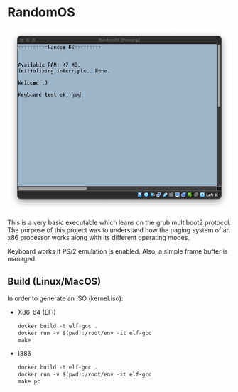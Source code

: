 # RandomOS



![Screenshot](img/screenshot.png "Screenshot")


This is a very basic executable which leans on the grub multiboot2 protocol. The purpose of this project was to understand how the paging system of an x86 processor works along with its different operating modes.

Keyboard works if PS/2 emulation is enabled. Also, a simple frame buffer is managed.

## Build (Linux/MacOS)
In order to generate an ISO (kernel.iso):

 - X86-64 (EFI)
    ```
    docker build -t elf-gcc .
    docker run -v $(pwd):/root/env -it elf-gcc
    make
    ```
- I386
    ```
    docker build -t elf-gcc .
    docker run -v $(pwd):/root/env -it elf-gcc
    make pc
    ```

